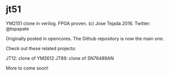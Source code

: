 # jt51
YM2151 clone in verilog. FPGA proven.
(c) Jose Tejada 2016. Twitter: @topapate

Originally posted in opencores. The Github repository is now the main one.

Check out these related projects:

JT12: clone of YM2612
JT89: clone of SN76489AN

More to come soon!
